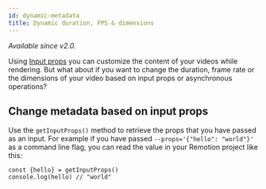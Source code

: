 ```yaml
---
id: dynamic-metadata
title: Dynamic duration, FPS & dimensions
---
```


_Available since v2.0._

Using [Input props](parametrized-rendering) you can customize the content of your videos while rendering. But what about if you want to change the duration, frame rate or the dimensions of your video based on input props or asynchronous operations?

## Change metadata based on input props

Use the `getInputProps()` method to retrieve the props that you have passed as an input.
For example if you have passed `--props='{"hello": "world"}'` as a command line flag, you can read the value in your Remotion project like this:

```tsx
const {hello} = getInputProps()
console.log(hello) // "world"
```
